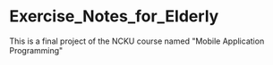 # Exercise_Notes_for_Elderly
This is a final project of the NCKU course named "Mobile Application Programming"
